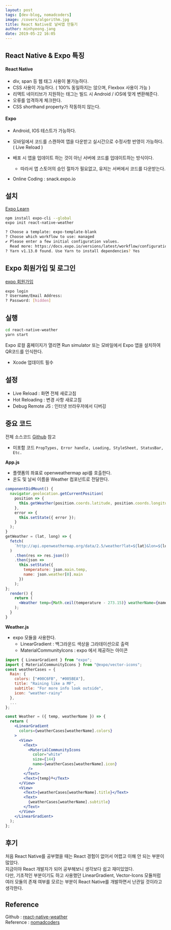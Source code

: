 ```yaml
---
layout: post
tags: [dev-blog, nomadcoders]
image: /covers/algorithm.jpg
title: React Native로 날씨앱 만들기
author: minhyeong.jang
date: 2019-05-22 16:05
---
```


## React Native & Expo 특징

#### React Native

- div, span 등 웹 태그 사용이 불가능하다.
- CSS 사용이 가능하다. ( 100% 동일하지는 않으며, Flexbox 사용이 가능 )
- 리액트 네이티브가 지원하는 태그는 빌드 시 Android / iOS에 맞게 변환해준다.
- 오류를 엄격하게 체크한다.
- CSS shorthand property가 작동하지 않는다.

#### Expo

- Android, IOS 테스트가 가능하다.
- 모바일에서 코드를 스캔하여 앱을 다운받고 실시간으로 수정사항 반영이 가능하다. ( Live Reload )
- 배포 시 앱을 업데이트 하는 것이 아닌 서버에 코드를 업데이트하는 방식이다.
  - 따라서 앱 스토어의 승인 절차가 필요없고, 유저는 서버에서 코드를 다운받는다.

- Online Coding : snack.expo.io

## 설치

[Expo Learn](https://expo.io/learn)

```bash
npm install expo-cli --global
expo init react-native-weather

? Choose a template: expo-template-blank
? Choose which workflow to use: managed
✔ Please enter a few initial configuration values.
  Read more: https://docs.expo.io/versions/latest/workflow/configuration · 100% completed
? Yarn v1.13.0 found. Use Yarn to install dependencies? Yes
```

## Expo 회원가입 및 로그인

[expo 회원가입](https://expo.io/signup)

```bash
expo login
? Username/Email Address:
? Password: [hidden]
```

## 실행

```bash
cd react-native-weather
yarn start
```

Expo 로컬 홈페이지가 열리면 Run simulator 또는 모바일에서 Expo 앱을 설치하여 QR코드를 인식한다.

- Xcode 업데이트 필수

## 설정

- Live Reload : 화면 전체 새로고침
- Hot Reloading : 변경 사항 새로고침
- Debug Remote JS : 인터넷 브라우저에서 디버깅

## 중요 코드

전체 소스코드 [Github](https://github.com/minhyeong-jang/react-native-weather) 참고

* 미포함 코드 `PropTypes, Error handle, Loading, StyleSheet, StatusBar, Etc.`

**App.js**

- 플랫폼의 좌표로 openweathermap api를 호출한다.
- 온도 및 날씨 이름을 Weather 컴포넌트로 전달한다.

```jsx
componentDidMount() {
  navigator.geolocation.getCurrentPosition(
    position => {
      this.getWeather(position.coords.latitude, position.coords.longitude);
    },
    error => {
      this.setState({ error });
    }
  );
}
getWeather = (lat, long) => {
  fetch(
    `http://api.openweathermap.org/data/2.5/weather?lat=${lat}&lon=${long}&appid=${API_KEY}`
  )
    .then(res => res.json())
    .then(json =>
      this.setState({
        temperature: json.main.temp,
        name: json.weather[0].main
      })
    );
};
  render() {
    return (
      <Weather temp={Math.ceil(temperature - 273.15)} weatherName={name} />
    );
  }
}
```

**Weather.js**

- expo 모듈을 사용한다.
  - LinearGradient : 백그라운드 색상을 그라데이션으로 출력
  - MaterialCommunityIcons : expo 에서 제공하는 아이콘

```jsx
import { LinearGradient } from "expo";
import { MaterialCommunityIcons } from "@expo/vector-icons";
const weatherCases = {
  Rain: {
    colors: ["#00C6FB", "#005BEA"],
    title: "Raining like a MF",
    subtitle: "For more info look outside",
    icon: "weather-rainy"
  },
  ...
};

const Weather = ({ temp, weatherName }) => {
  return (
    <LinearGradient
      colors={weatherCases[weatherName].colors}
    >
      <View>
        <Text>
          <MaterialCommunityIcons
            color="white"
            size={144}
            name={weatherCases[weatherName].icon}
          />
        </Text>
        <Text>{temp}º</Text>
      </View>
      <View>
        <Text>{weatherCases[weatherName].title}</Text>
        <Text>
          {weatherCases[weatherName].subtitle}
        </Text>
      </View>
    </LinearGradient>
  );
};
```

## 후기

처음 React Native를 공부했을 때는 React 경험이 없어서 어렵고 이해 안 되는 부분이 많았다.  
지금이야 React 개발자가 되어 공부해보니 생각보다 쉽고 재미있었다.  
다만, 기초적인 부분이기도 하고 사용했던 LinearGradient, Vector-Icons 모듈처럼 여러 모듈의 존재 여부를 모르는 부분이 React Native를 개발하면서 난관일 것이라고 생각한다.

## Reference

Github : [react-native-weather](https://github.com/minhyeong-jang/react-native-weather)  
Reference : [nomadcoders](https://academy.nomadcoders.co/p/fucking-react-native-apps?ref=map)
